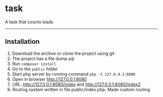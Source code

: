 # task
A task that counts leads

----
## Installation

1. Download the archive or clone the project using git
2. The project has a file dump.sql
3. Run `composer install`
4. Go to the `public` folder 
5. Start php server by running command `php -S 127.0.0.1:8080` 
6. Open in browser http://127.0.0.1:8080
7. URL: http://127.0.0.1:8080/index and http://127.0.0.1:8080/index2
8. Routing system written in file public/index.php. Made custom routing
